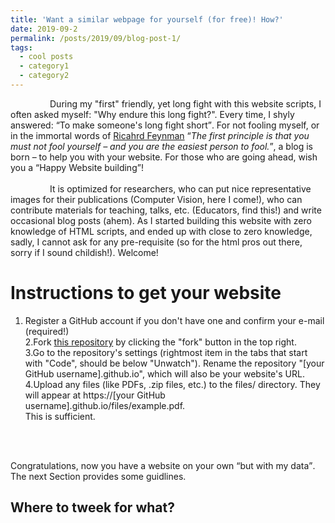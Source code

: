 ```yaml
---
title: 'Want a similar webpage for yourself (for free)! How?'
date: 2019-09-2
permalink: /posts/2019/09/blog-post-1/
tags:
  - cool posts
  - category1
  - category2
---
```


&nbsp; &nbsp; &nbsp; &nbsp; &nbsp; &nbsp; &nbsp; &nbsp;  During my "first" friendly, yet long fight with this website scripts, I often asked myself: "Why endure this long fight?". Every time, I shyly answered: <q>To make someone's long fight short</q>. For not fooling myself, or in the immortal words of [Ricahrd Feynman](https://en.wikipedia.org/wiki/Richard_Feynman) <q><i>The first principle is that you must not fool yourself – and you are the easiest person to fool.</i></q>, a blog is born – to help you with your website. For those who are going ahead, wish you a <q>Happy Website building</q>! 
<br>
<br>
&nbsp; &nbsp; &nbsp; &nbsp; &nbsp; &nbsp; &nbsp; &nbsp; It is optimized for researchers, who can put nice representative images for their publications (Computer Vision, here I come!), who can contribute materials for teaching, talks, etc. (Educators, find this!) and write occasional blog posts (ahem). As I started building this website with zero knowledge of HTML scripts, and ended up with close to zero knowledge,  sadly, I cannot ask for any pre-requisite (so for the html pros out there, sorry if I sound childish!). Welcome!   

Instructions to get your website
======
1. Register a GitHub account if you don't have one and confirm your e-mail (required!)<br>
2.Fork [this repository](https://github.com/maheshmohanmr/maheshmohanmr.github.io) by clicking the "fork" button in the top right.<br> 
3.Go to the repository's settings (rightmost item in the tabs that start with "Code", should be below "Unwatch"). Rename the repository "[your GitHub username].github.io", which will also be your website's URL. <br>
4.Upload any files (like PDFs, .zip files, etc.) to the files/ directory. They will appear at https://[your GitHub username].github.io/files/example.pdf.  <br>
This is sufficient. 
<br>
<br>

Congratulations, now you have a website on your own <q>but with my data</q>. The next Section provides some guidlines.

Where to tweek for what?
-----









